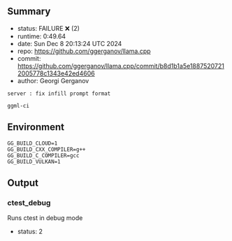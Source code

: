 ## Summary

- status:  FAILURE ❌ (2)
- runtime: 0:49.64
- date:    Sun Dec  8 20:13:24 UTC 2024
- repo:    https://github.com/ggerganov/llama.cpp
- commit:  https://github.com/ggerganov/llama.cpp/commit/b8d1b1a5e18875207212005778c1343e42ed4606
- author:  Georgi Gerganov
```
server : fix infill prompt format

ggml-ci
```

## Environment

```
GG_BUILD_CLOUD=1
GG_BUILD_CXX_COMPILER=g++
GG_BUILD_C_COMPILER=gcc
GG_BUILD_VULKAN=1
```

## Output

### ctest_debug

Runs ctest in debug mode
- status: 2
```

```

